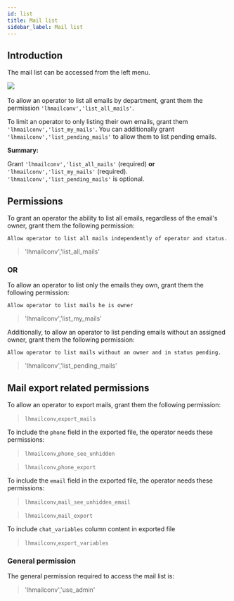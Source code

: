 ```yaml
---
id: list
title: Mail list
sidebar_label: Mail list
---
```


## Introduction

The mail list can be accessed from the left menu.

​![](/img/mail/mail-list.png)

To allow an operator to list all emails by department, grant them the permission `'lhmailconv','list_all_mails'`.

To limit an operator to only listing their own emails, grant them `'lhmailconv','list_my_mails'`. You can additionally grant `'lhmailconv','list_pending_mails'` to allow them to list pending emails.

**Summary:**

Grant `'lhmailconv','list_all_mails'` (required) **or** `'lhmailconv','list_my_mails'` (required).  `'lhmailconv','list_pending_mails'` is optional.

## Permissions

To grant an operator the ability to list all emails, regardless of the email's owner, grant them the following permission:

`Allow operator to list all mails independently of operator and status.`
> 'lhmailconv','list_all_mails'

### OR

To allow an operator to list only the emails they own, grant them the following permission:

`Allow operator to list mails he is owner`
> 'lhmailconv','list_my_mails'

Additionally, to allow an operator to list pending emails without an assigned owner, grant them the following permission:

`Allow operator to list mails without an owner and in status pending.`
> 'lhmailconv','list_pending_mails'


## Mail export related permissions

To allow an operator to export mails, grant them the following permission:

> `lhmailconv`,`export_mails`

To include the `phone` field in the exported file, the operator needs these permissions:

> `lhmailconv`,`phone_see_unhidden`

> `lhmailconv`,`phone_export`

To include the `email` field in the exported file, the operator needs these permissions:

> `lhmailconv`,`mail_see_unhidden_email`

> `lhmailconv`,`mail_export`

To include `chat_variables` column content in exported file

> `lhmailconv`,`export_variables`

### General permission

The general permission required to access the mail list is:
> 'lhmailconv','use_admin'
